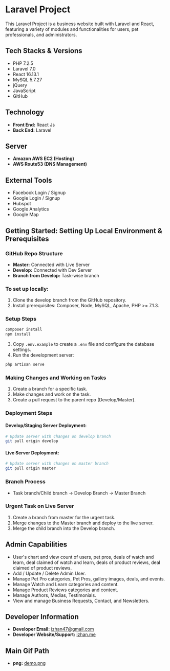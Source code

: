# Laravel Project

This Laravel Project is a business website built with Laravel and React, featuring a variety of modules and functionalities for users, pet professionals, and administrators.

## Tech Stacks & Versions

- PHP 7.2.5
- Laravel 7.0
- React 16.13.1
- MySQL 5.7.27
- jQuery
- JavaScript
- GitHub

## Technology

- **Front End:** React Js
- **Back End:** Laravel

## Server

- **Amazon AWS EC2 (Hosting)**
- **AWS Route53 (DNS Management)**

## External Tools

- Facebook Login / Signup
- Google Login / Signup
- Hubspot
- Google Analytics
- Google Map

## Getting Started: Setting Up Local Environment & Prerequisites

### GitHub Repo Structure

- **Master:** Connected with Live Server
- **Develop:** Connected with Dev Server
- **Branch from Develop:** Task-wise branch

### To set up locally:

1. Clone the develop branch from the GitHub repository.
2. Install prerequisites: Composer, Node, MySQL, Apache, PHP >= 7.1.3.

### Setup Steps

```bash
composer install
npm install
```

3. Copy `.env.example` to create a `.env` file and configure the database settings.
4. Run the development server:

```bash
php artisan serve
```

### Making Changes and Working on Tasks

1. Create a branch for a specific task.
2. Make changes and work on the task.
3. Create a pull request to the parent repo (Develop/Master).

### Deployment Steps

#### Develop/Staging Server Deployment:

```bash
# Update server with changes on develop branch
git pull origin develop
```

#### Live Server Deployment:

```bash
# Update server with changes on master branch
git pull origin master
```

### Branch Process

- Task branch/Child branch -> Develop Branch -> Master Branch

### Urgent Task on Live Server

1. Create a branch from master for the urgent task.
2. Merge changes to the Master branch and deploy to the live server.
3. Merge the child branch into the Develop branch.

## Admin Capabilities

- User's chart and view count of users, pet pros, deals of watch and learn, deal claimed of watch and learn, deals of product reviews, deal claimed of product reviews.
- Add / Update / Delete Admin User.
- Manage Pet Pro categories, Pet Pros, gallery images, deals, and events.
- Manage Watch and Learn categories and content.
- Manage Product Reviews categories and content.
- Manage Authors, Medias, Testimonials.
- View and manage Business Requests, Contact, and Newsletters.

## Developer Information

- **Developer Email:** izhan47@gmail.com
- **Developer Website/Support:** [izhan.me](https://izhan.me)

## Main Gif Path

- **png:** [demo.png](./path/to/demo.png)
